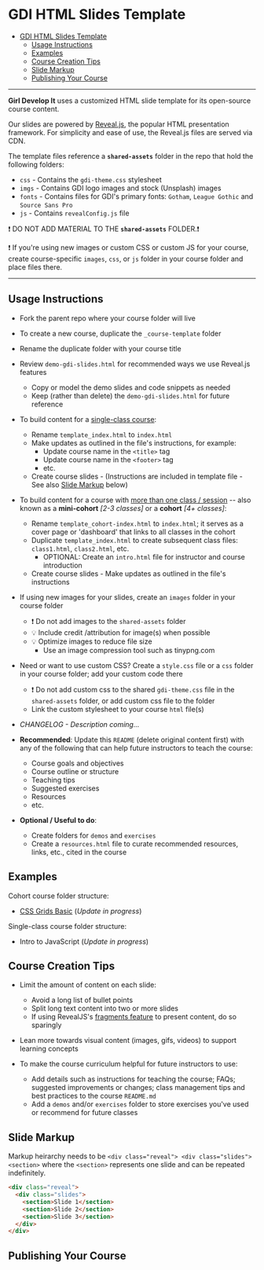 # GDI HTML Slides Template

<!-- TOC start -->

- [GDI HTML Slides Template](#gdi-html-slides-template)
  - [Usage Instructions](#usage-instructions)
  - [Examples](#examples)
  - [Course Creation Tips](#course-creation-tips)
  - [Slide Markup](#slide-markup)
  - [Publishing Your Course](#publishing-your-course)
    <!-- TOC end -->
    <!-- TOC --><a name="gdi-html-slides-template"></a>

---

**Girl Develop It** uses a customized HTML slide template for its open-source course content.

Our slides are powered by [Reveal.js](https://revealjs.com/), the popular HTML presentation framework. For simplicity and ease of use, the Reveal.js files are served via CDN.

The template files reference a **`shared-assets`** folder in the repo that hold the following folders:

- `css` - Contains the `gdi-theme.css` stylesheet
- `imgs` - Contains GDI logo images and stock (Unsplash) images
- `fonts` - Contains files for GDI's primary fonts: `Gotham`, `League Gothic` and `Source Sans Pro`
- `js` - Contains `revealConfig.js` file

:exclamation: DO NOT ADD MATERIAL TO THE **`shared-assets`** FOLDER.:exclamation:

:exclamation: If you're using new images or custom CSS or custom JS for your course, create course-specific `images`, `css`, or `js` folder in your course folder and place files there.

---

## Usage Instructions

- Fork the parent repo where your course folder will live

- To create a new course, duplicate the `_course-template` folder
  <br/>

- Rename the duplicate folder with your course title
  <br/>

- Review `demo-gdi-slides.html` for recommended ways we use Reveal.js features

  - Copy or model the demo slides and code snippets as needed
  - Keep (rather than delete) the `demo-gdi-slides.html` for future reference
    <br/>

- To build content for a [single-class course](#examples):

  - Rename `template_index.html` to `index.html`
  - Make updates as outlined in the file's instructions, for example:
    - Update course name in the `<title>` tag
    - Update course name in the `<footer>` tag
    - etc.
  - Create course slides - (Instructions are included in template file - See also [Slide Markup](#slide-markup) below)
    <br/>

- To build content for a course with [more than one class / session](#examples) -- also known as a **mini-cohort** _[2-3 classes]_ or a **cohort** _[4+ classes]_:

  - Rename `template_cohort-index.html` to `index.html`; it serves as a cover page or 'dashboard' that links to all classes in the cohort
  - Duplicate `template_index.html` to create subsequent class files: `class1.html`, `class2.html`, etc.
    - OPTIONAL: Create an `intro.html` file for instructor and course introduction
  - Create course slides - Make updates as outlined in the file's instructions
    <br/>

- If using new images for your slides, create an `images` folder in your course folder

  - :exclamation: Do not add images to the `shared-assets` folder
  - :bulb: Include credit /attribution for image(s) when possible
  - :bulb: Optimize images to reduce file size
    - Use an image compression tool such as tinypng.com
      <br/>

- Need or want to use custom CSS? Create a `style.css` file or a `css` folder in your course folder; add your custom code there

  - :exclamation: Do not add custom css to the shared `gdi-theme.css` file in the `shared-assets` folder, or add custom css file to the folder
  - Link the custom stylesheet to your course `html` file(s)
    <br/>

- _CHANGELOG - Description coming..._
  <br>

- **Recommended**: Update this `README` (delete original content first) with any of the following that can help future instructors to teach the course:

  - Course goals and objectives
  - Course outline or structure
  - Teaching tips
  - Suggested exercises
  - Resources
  - etc.

- **Optional / Useful to do**:
  - Create folders for `demos` and `exercises`
  - Create a `resources.html` file to curate recommended resources, links, etc., cited in the course

## Examples

Cohort course folder structure:

- [CSS Grids Basic](https://github.com/girldevelopit/gdi-html-css/tree/main/css-grid-basics) (_Update in progress_)

Single-class course folder structure:

- Intro to JavaScript (_Update in progress_)

## Course Creation Tips

- Limit the amount of content on each slide:

  - Avoid a long list of bullet points
  - Split long text content into two or more slides
  - If using RevealJS's [fragments feature](https://revealjs.com/fragments/) to present content, do so sparingly
    <br>

- Lean more towards visual content (images, gifs, videos) to support learning concepts
  <br>

- To make the course curriculum helpful for future instructors to use:

  - Add details such as instructions for teaching the course; FAQs; suggested improvements or changes; class management tips and best practices to the course `README.md`
  - Add a `demos` and/or `exercises` folder to store exercises you've used or recommend for future classes

## Slide Markup

Markup heirarchy needs to be `<div class="reveal"> <div class="slides"> <section>` where the `<section>` represents one slide and can be repeated indefinitely.

```html
<div class="reveal">
  <div class="slides">
    <section>Slide 1</section>
    <section>Slide 2</section>
    <section>Slide 3</section>
  </div>
</div>
```

## Publishing Your Course
